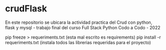 # crudFlask

En este repositorio se ubicara la actividad practica del Crud con python, flask y mysql - trabajo final del curso Full Stack Python Codo a Codo - 2022

pip freeze > requeriments.txt (esta mal escrito es requirements)
pip install -r requeriments.txt (instala todos las librerias requeridas para el proyecto)